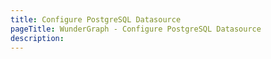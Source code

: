 ```yaml
---
title: Configure PostgreSQL Datasource
pageTitle: WunderGraph - Configure PostgreSQL Datasource
description:
---
```

